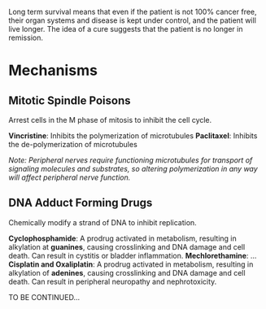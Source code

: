 Long term survival means that even if the patient is not 100% cancer free, their organ systems and disease is kept under control, and the patient will live longer. The idea of a cure suggests that the patient is no longer in remission.
# Mechanisms
## Mitotic Spindle Poisons
Arrest cells in the M phase of mitosis to inhibit the cell cycle.

**Vincristine**: Inhibits the polymerization of microtubules
**Paclitaxel**: Inhibits the de-polymerization of microtubules

*Note: Peripheral nerves require functioning microtubules for transport of signaling molecules and substrates, so altering polymerization in any way will affect peripheral nerve function.*
## DNA Adduct Forming Drugs
Chemically modify a strand of DNA to inhibit replication.

**Cyclophosphamide**: A prodrug activated in metabolism, resulting in alkylation at **guanines**, causing crosslinking and DNA damage and cell death. Can result in cystitis or bladder inflammation.
**Mechlorethamine**: ...
**Cisplatin and Oxaliplatin**: A prodrug activated in metabolism, resulting in alkylation of **adenines**, causing crosslinking and DNA damage and cell death. Can result in peripheral neuropathy and nephrotoxicity.

TO BE CONTINUED...